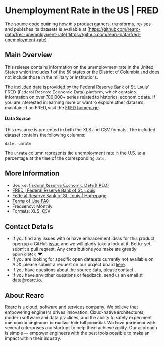 Unemployment Rate in the US | FRED
========================= 

The source code outlining how this product gathers, transforms, revises and publishes its datasets is available at [https://github.com/rearc-data/fred-unemployment-rate](https://github.com/rearc-data/fred-unemployment-rate).

## Main Overview

This release contains information on the unemployment rate in the United States which includes 1 of the 50 states or the District of Columbia and does not include those in the military or institutions.

The included data is provided by the Federal Reserve Bank of St. Louis' FRED (Federal Reserve Economic Data) platform, which contains information on over 700,000+ series related to historical economic data. If you are interested in learning more or want to explore other datasets maintained on FRED, visit the [FRED homepage](https://fred.stlouisfed.org/).


#### Data Source

This resource is presented in both the XLS and CSV formats. The included dataset contains the following columns:

`date, unrate`

The `unrate` column represents the unemployment rate in the U.S. as a percentage at the time of the corresponding `date`.  


## More Information
- Source: [Federal Reserve Economic Data (FRED)](https://fred.stlouisfed.org/series/UNRATE)
- [FRED | Federal Reserve Bank of St. Louis](https://fred.stlouisfed.org/)
- [Federal Reserve Bank of St. Louis | Homepage](https://www.stlouisfed.org/)
- [Terms of Use FAQ](https://fred.stlouisfed.org/legal/)
- Frequency: Monthly
- Formats: XLS, CSV

## Contact Details
- If you find any issues with or have enhancement ideas for this product, open up a GitHub [issue](https://github.com/rearc-data/fred-unemployment-rate/issues) and we will gladly take a look at it. Better yet, submit a pull request. Any contributions you make are greatly appreciated :heart:.
- If you are looking for specific open datasets currently not available on ADX, please submit a request on our project board [here](https://github.com/rearc-data/covid-datasets-aws-data-exchange/projects/1).
- If you have questions about the source data, please contact .
- If you have any other questions or feedback, send us an email at data@rearc.io.

## About Rearc
Rearc is a cloud, software and services company. We believe that empowering engineers drives innovation. Cloud-native architectures, modern software and data practices, and the ability to safely experiment can enable engineers to realize their full potential. We have partnered with several enterprises and startups to help them achieve agility. Our approach is simple — empower engineers with the best tools possible to make an impact within their industry.
